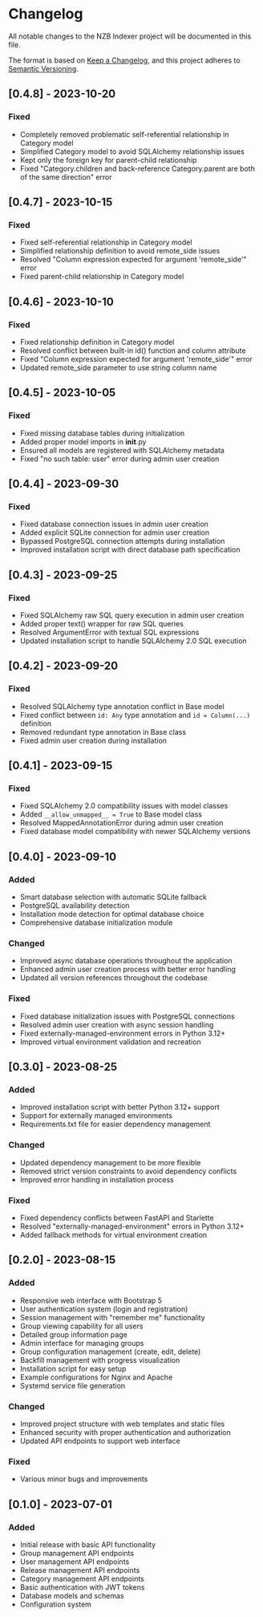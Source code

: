 # Changelog

All notable changes to the NZB Indexer project will be documented in this file.

The format is based on [Keep a Changelog](https://keepachangelog.com/en/1.0.0/),
and this project adheres to [Semantic Versioning](https://semver.org/spec/v2.0.0.html).

## [0.4.8] - 2023-10-20

### Fixed
- Completely removed problematic self-referential relationship in Category model
- Simplified Category model to avoid SQLAlchemy relationship issues
- Kept only the foreign key for parent-child relationship
- Fixed "Category.children and back-reference Category.parent are both of the same direction" error

## [0.4.7] - 2023-10-15

### Fixed
- Fixed self-referential relationship in Category model
- Simplified relationship definition to avoid remote_side issues
- Resolved "Column expression expected for argument 'remote_side'" error
- Fixed parent-child relationship in Category model

## [0.4.6] - 2023-10-10

### Fixed
- Fixed relationship definition in Category model
- Resolved conflict between built-in id() function and column attribute
- Fixed "Column expression expected for argument 'remote_side'" error
- Updated remote_side parameter to use string column name

## [0.4.5] - 2023-10-05

### Fixed
- Fixed missing database tables during initialization
- Added proper model imports in __init__.py
- Ensured all models are registered with SQLAlchemy metadata
- Fixed "no such table: user" error during admin user creation

## [0.4.4] - 2023-09-30

### Fixed
- Fixed database connection issues in admin user creation
- Added explicit SQLite connection for admin user creation
- Bypassed PostgreSQL connection attempts during installation
- Improved installation script with direct database path specification

## [0.4.3] - 2023-09-25

### Fixed
- Fixed SQLAlchemy raw SQL query execution in admin user creation
- Added proper text() wrapper for raw SQL queries
- Resolved ArgumentError with textual SQL expressions
- Updated installation script to handle SQLAlchemy 2.0 SQL execution

## [0.4.2] - 2023-09-20

### Fixed
- Resolved SQLAlchemy type annotation conflict in Base model
- Fixed conflict between `id: Any` type annotation and `id = Column(...)` definition
- Removed redundant type annotation in Base class
- Fixed admin user creation during installation

## [0.4.1] - 2023-09-15

### Fixed
- Fixed SQLAlchemy 2.0 compatibility issues with model classes
- Added `__allow_unmapped__ = True` to Base model class
- Resolved MappedAnnotationError during admin user creation
- Fixed database model compatibility with newer SQLAlchemy versions

## [0.4.0] - 2023-09-10

### Added
- Smart database selection with automatic SQLite fallback
- PostgreSQL availability detection
- Installation mode detection for optimal database choice
- Comprehensive database initialization module

### Changed
- Improved async database operations throughout the application
- Enhanced admin user creation process with better error handling
- Updated all version references throughout the codebase

### Fixed
- Fixed database initialization issues with PostgreSQL connections
- Resolved admin user creation with async session handling
- Fixed externally-managed-environment errors in Python 3.12+
- Improved virtual environment validation and recreation

## [0.3.0] - 2023-08-25

### Added
- Improved installation script with better Python 3.12+ support
- Support for externally managed environments
- Requirements.txt file for easier dependency management

### Changed
- Updated dependency management to be more flexible
- Removed strict version constraints to avoid dependency conflicts
- Improved error handling in installation process

### Fixed
- Fixed dependency conflicts between FastAPI and Starlette
- Resolved "externally-managed-environment" errors in Python 3.12+
- Added fallback methods for virtual environment creation

## [0.2.0] - 2023-08-15

### Added
- Responsive web interface with Bootstrap 5
- User authentication system (login and registration)
- Session management with "remember me" functionality
- Group viewing capability for all users
- Detailed group information page
- Admin interface for managing groups
- Group configuration management (create, edit, delete)
- Backfill management with progress visualization
- Installation script for easy setup
- Example configurations for Nginx and Apache
- Systemd service file generation

### Changed
- Improved project structure with web templates and static files
- Enhanced security with proper authentication and authorization
- Updated API endpoints to support web interface

### Fixed
- Various minor bugs and improvements

## [0.1.0] - 2023-07-01

### Added
- Initial release with basic API functionality
- Group management API endpoints
- User management API endpoints
- Release management API endpoints
- Category management API endpoints
- Basic authentication with JWT tokens
- Database models and schemas
- Configuration system
